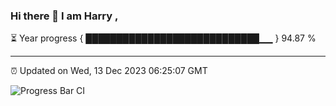 ### Hi there 👋 I am Harry , 

⏳ Year progress { ████████████████████████████▁▁ } 94.87 %

---

⏰ Updated on Wed, 13 Dec 2023 06:25:07 GMT

![Progress Bar CI](https://github.com/duykhang68/duykhang68/workflows/Progress%20Bar%20CI/badge.svg)
